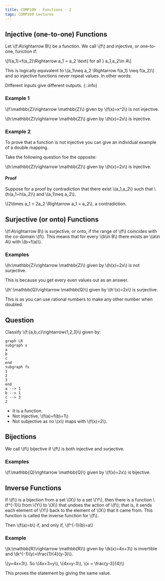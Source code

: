 ```yaml
---
title: COMP109 - Functions - 2
tags: COMP109 Lectures
---
```

## Injective (one-to-one) Functions
Let &#92;(f:A\rightarrow B&#92;) be a function. We call &#92;(f&#92;) and injective, or one-to-one, function if:

&#92;[f(a_1)=f(a_2)\Rightarrow a_1 = a_2 \text{ for all } a_1,a_2\in A&#92;]

This is logically equivalent to &#92;(a_1\neq a_2 \Rightarrow f(a_1) \neq f(a_2)&#92;) and so injective functions never repeat values. In other words:

Different inputs give different outputs.
{:.info}

### Example 1
&#92;(f:\mathbb{Z}\rightarrow \mathbb{Z}&#92;) given by &#92;(f(x)=x^2&#92;) is not injective.

&#92;(h:\mathbb{Z}\rightarrow \mathbb{Z}&#92;) given by &#92;(h(x)=2x&#92;) is injective.

### Example 2
To prove that a function is not injective you can give an individual example of a double mapping.

Take the following question foe the opposite:

&#92;(h:\mathbb{Z}\rightarrow \mathbb{Z}&#92;) given by &#92;(h(x)=2x&#92;) is injective.

#### Proof
Suppose for a proof by contradiction that there exist &#92;(a_1,a_2&#92;) such that &#92;(h(a_1=h(a_2)&#92;) and &#92;(a_1\neq a_2&#92;).

&#92;(2\times a_1 = 2a_2 \Rightarrow a_1 = a_2&#92;), a contradiction.

## Surjective (or onto) Functions
&#92;(f:A\rightarrow B&#92;) is surjective, or onto, if the range of &#92;(f&#92;) coincides with the co-domain &#92;(f&#92;). This means that for every &#92;(b\in B&#92;) there exists an &#92;(a\in A&#92;) with &#92;(b=f(a)&#92;).

### Examples
&#92;(h:\mathbb{Z}\rightarrow \mathbb{Z}&#92;) given by &#92;(h(x)=2x&#92;) is not surjective.

This is because you get every even values out as an answer.

&#92;(h':\mathbb{Q}\rightarrow \mathbb{Q}&#92;) given by &#92;(h'(x)=2x&#92;) is surjective.

This is as you can use rational numbers to make any other number when doubled.

## Question
Classify &#92;(f:\{a,b,c\}\rightarrow\{1,2,3\}&#92;) given by:

```mermaid
graph LR
subgraph x
a
b
c
end
subgraph fx
1
2
3
end
a --> 1
b --> 1
c --> 3
2
```

* It is a function.
* Not injective, &#92;(f(a)=f(b)=1&#92;)
* Not subjective as no &#92;(x&#92;) maps with &#92;(f(x)=2&#92;).

## Bijections
We call &#92;(f&#92;) bijective if &#92;(f&#92;) is both injective and surjective.

### Examples
&#92;(f:\mathbb{Q}\rightarrow \mathbb{Q}&#92;) given by &#92;(f(x)=2x&#92;) is bijective.

## Inverse Functions
If &#92;(f&#92;) is a bijection from a set &#92;(X&#92;) to a set &#92;(Y&#92;), then there is a function &#92;(f^{-1}&#92;) from &#92;(Y&#92;) to &#92;(X&#92;) that undoes the action of &#92;(f&#92;); that is, it sends each element of &#92;(Y&#92;) back to the element of &#92;(X&#92;) that it came from. This function is called the inverse function for &#92;(f&#92;).

Then &#92;(f(a)=b&#92;) if, and only if, &#92;(f^{-1}(b)=a&#92;)

### Example
&#92;(k:\mathbb{R}\rightarrow \mathbb{R}&#92;) given by &#92;(k(x)=4x+3&#92;) is invertible and &#92;(k^{-1}(y)=\frac{1}{4}(y-3)&#92;). 

&#92;(y=4x+3&#92;). So &#92;(4x+3=y&#92;), &#92;(4x=y-3&#92;), &#92;(x = \frac{y-3}{4}&#92;)

This proves the statement by giving the same value.
